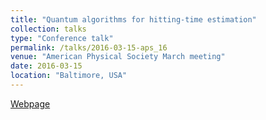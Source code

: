 ```yaml
---
title: "Quantum algorithms for hitting-time estimation"
collection: talks
type: "Conference talk"
permalink: /talks/2016-03-15-aps_16
venue: "American Physical Society March meeting"
date: 2016-03-15
location: "Baltimore, USA"
---
```


[Webpage](http://meetings.aps.org/Meeting/MAR16/Session/H44.12)
